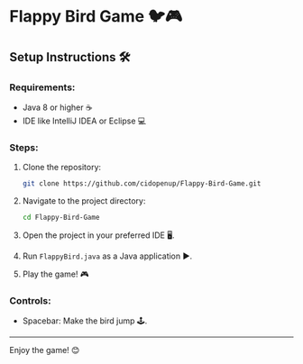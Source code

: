# Flappy Bird Game 🐦🎮

## Setup Instructions 🛠️

### Requirements:
- Java 8 or higher ☕
- IDE like IntelliJ IDEA or Eclipse 💻

### Steps:
1. Clone the repository:
   ```bash
   git clone https://github.com/cidopenup/Flappy-Bird-Game.git
   ```
   
2. Navigate to the project directory:
   ```bash
   cd Flappy-Bird-Game
   ```

3. Open the project in your preferred IDE 🖥️.

4. Run `FlappyBird.java` as a Java application ▶️.

5. Play the game! 🎮

### Controls:
- Spacebar: Make the bird jump 🕹️.

---

Enjoy the game! 😊
